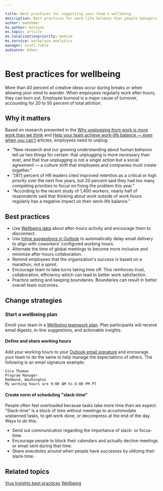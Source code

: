 ```yaml
---

title: Best practices for supporting your team's wellbeing
description: Best practices for work-life balance that people managers can share with their teams
author: madehmer
ms.author: helayne
ms.topic: article
ms.localizationpriority: medium 
ms.service: workplace-analytics
manager: scott.ruble
audience: Admin
---
```


# Best practices for wellbeing

 More than 40 percent of creative ideas occur during breaks or when allowing your mind to wander. When employees regularly work after-hours, they can burn out. Employee burnout is a major cause of turnover, accounting for 20 to 50 percent of total attrition.

## Why it matters

Based on research presented in the [Why unplugging from work is more work than we think](https://insights.office.com/productivity/unplugging/) and [Help your team achieve work-life balance — even when you can't](https://insights.office.com/employee-experience/help-your-team-achieve-work-life-balance-even-when-you-cant/) articles, employees need to unplug:

* "New research and our growing understanding about human behavior tell us two things for certain: that unplugging is more necessary than ever, and that true unplugging is not a single action but a social agreement — a culture shift that employees and companies must create together."
* "[87] percent of HR leaders cited improved retention as a critical or high priority over the next five years, but 20 percent said they had too many competing priorities to focus on fixing the problem this year."
* "According to the recent study of 1,400 workers, nearly half of respondents said that thinking about work outside of work hours regularly has a negative impact on their work-life balance."

## Best practices

* Use [Wellbeing data](../personal/Use/wellbeing.md) about after-hours activity and encourage them to disconnect.
* Use [Inline suggestions in Outlook](../personal/Use/mya-notifications.md#schedule-send-suggestions) to automatically delay email delivery to align with coworkers' configured working hours.
* Alternate the time of global meetings to become more inclusive and minimize after-hours collaboration.
* Remind employees that the organization's success is based on a marathon, not a sprint.  
* Encourage team to take turns taking time off. This reinforces trust, collaboration, efficiency which can lead to better work satisfaction.
* Practice setting and keeping boundaries. Boundaries can result in better overall team outcomes.

## Change strategies

### Start a wellbeing plan

Enroll your team in a [Wellbeing teamwork plan](../tutorials/teamwork-solution.md). Plan participants will receive email digests, in-line suggestions, and actionable insights.

#### Define and share working hours

Add your working hours to your [Outlook email signature](https://support.microsoft.com/office/create-an-email-signature-from-a-template-5b02c5ed-1e85-4d2a-a098-9628fe3231d8) and encourage your team to do the same to help manage the expectations of others. The following is an email signature example:

```
Cora Thomas
Program Manager
Redmond, Washington
My working hours are 9:00 AM to 6:00 PM PT
```

#### Create norm of scheduling "slack-time"

People often feel overloaded because tasks take more time than we expect. "Slack-time" is a block of time without meetings to accommodate unplanned tasks, to get work done, or decompress at the end of the day. Ways to do this:

* Send out communication regarding the importance of slack- or focus-time.
* Encourage people to block their calendars and actually decline meetings or email sent during that time.
* Share anecdotes around when people have successes by utilizing their slack-time.

## Related topics

[Viva Insights best practices](best-practices.md)
[Wellbeing](../personal/use/wellbeing.md)

